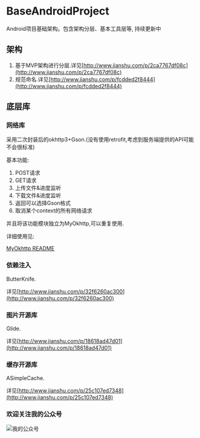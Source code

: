# BaseAndroidProject
Android项目基础架构。包含架构分层、基本工具层等, 持续更新中

## 架构

1. 基于MVP架构进行分层.详见[http://www.jianshu.com/p/2ca7767df08c](http://www.jianshu.com/p/2ca7767df08c)
1. 规范命名.详见[http://www.jianshu.com/p/fcdded2f8444](http://www.jianshu.com/p/fcdded2f8444)

## 底层库

### 网络库

采用二次封装后的okhttp3+Gson.(没有使用retrofit,考虑到服务端提供的API可能不会很标准)

基本功能:

1. POST请求
1. GET请求
1. 上传文件&进度监听
1. 下载文件&进度监听
1. 返回可以选择Gson格式
1. 取消某个context的所有网络请求

并且将该功能模块独立为MyOkhttp,可以重复使用.

详细使用见:

[MyOkhttp README](../MyOkhttp/)

### 依赖注入

ButterKnife.

详见[http://www.jianshu.com/p/32f6260ac300](http://www.jianshu.com/p/32f6260ac300)

### 图片开源库

Glide.

详见[http://www.jianshu.com/p/18618ad47d01](http://www.jianshu.com/p/18618ad47d01)

### 缓存开源库

ASimpleCache.

详见[http://www.jianshu.com/p/25c107ed7348](http://www.jianshu.com/p/25c107ed7348)


### 欢迎关注我的公众号

![我的公众号](http://upload-images.jianshu.io/upload_images/1594931-a5b65451c706c2cd.png?imageMogr2/auto-orient/strip%7CimageView2/2/w/1240)
